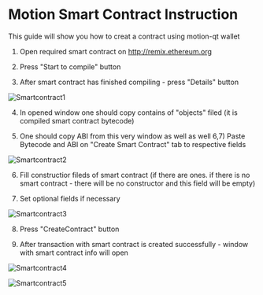 Motion Smart Contract Instruction
================================
This guide will show you how to creat a contract using motion-qt wallet

 1. Open required smart contract on http://remix.ethereum.org

 2. Press "Start to compile" button

 3. After smart contract has finished compiling - press "Details" button

 ![Smartcontract1](https://github.com/Motion-Core/motion/blob/master/doc/img/smartcontract1.png)

 4. In opened window one should copy contains of "objects" filed (it is compiled smart contract bytecode)

 5. One should copy ABI from this very window as well as well
     6,7) Paste Bytecode and ABI on "Create Smart Contract" tab to respective fields

 ![Smartcontract2](https://github.com/Motion-Core/motion/blob/master/doc/img/smartcontract2.png)

 6. Fill constructior fileds of smart contract (if there are ones. if there is no smart contract - there will be no constructor and this field will be empty)

 7. Set optional fields if necessary

 ![Smartcontract3](https://github.com/Motion-Core/motion/blob/master/doc/img/smartcontract3.png)

 8. Press "CreateContract" button

 9. After transaction with smart contract is created successfully - window with smart contract info will open

 ![Smartcontract4](https://github.com/Motion-Core/motion/blob/master/doc/img/smartcontract4.png)

 ![Smartcontract5](https://github.com/Motion-Core/motion/blob/master/doc/img/smartcontract5.png)
